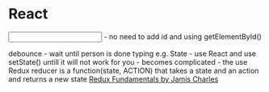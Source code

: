 # React

<input ref=...> - no need to add id and using getElementById()

debounce - wait until person is done typing e.g.
State - use React and use setState() untill it will not work for you - becomes complicated - the use Redux
reducer is a function(state, ACTION) that takes a state and an action and returns a new state
[Redux Fundamentals by Jamis Charles](https://app.pluralsight.com/library/courses/redux-fundamentals/exercise-files)